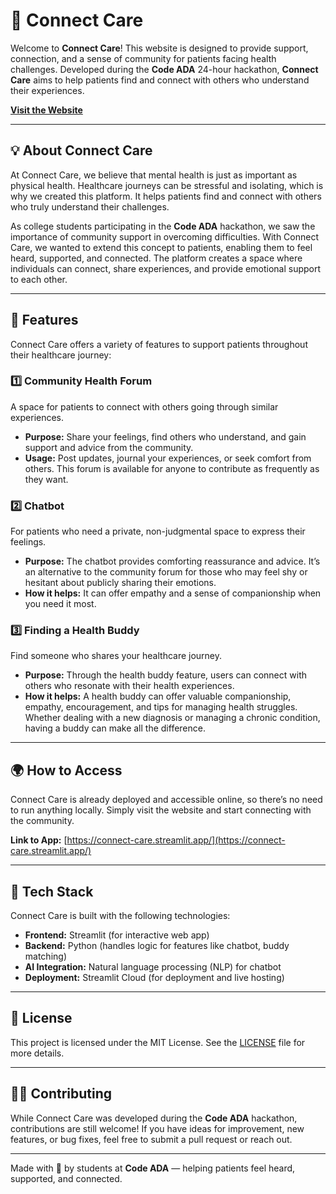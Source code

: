 # 🌟 Connect Care

Welcome to **Connect Care**! This website is designed to provide support, connection, and a sense of community for patients facing health challenges. Developed during the **Code ADA** 24-hour hackathon, **Connect Care** aims to help patients find and connect with others who understand their experiences.

**[Visit the Website](https://connect-care.streamlit.app/)**

---

## 💡 About Connect Care

At Connect Care, we believe that mental health is just as important as physical health. Healthcare journeys can be stressful and isolating, which is why we created this platform. It helps patients find and connect with others who truly understand their challenges.

As college students participating in the **Code ADA** hackathon, we saw the importance of community support in overcoming difficulties. With Connect Care, we wanted to extend this concept to patients, enabling them to feel heard, supported, and connected. The platform creates a space where individuals can connect, share experiences, and provide emotional support to each other.

---

## 🚀 Features

Connect Care offers a variety of features to support patients throughout their healthcare journey:

### 1️⃣ Community Health Forum

A space for patients to connect with others going through similar experiences.  
- **Purpose:** Share your feelings, find others who understand, and gain support and advice from the community.  
- **Usage:** Post updates, journal your experiences, or seek comfort from others. This forum is available for anyone to contribute as frequently as they want.

### 2️⃣ Chatbot

For patients who need a private, non-judgmental space to express their feelings.  
- **Purpose:** The chatbot provides comforting reassurance and advice. It’s an alternative to the community forum for those who may feel shy or hesitant about publicly sharing their emotions.  
- **How it helps:** It can offer empathy and a sense of companionship when you need it most.

### 3️⃣ Finding a Health Buddy

Find someone who shares your healthcare journey.  
- **Purpose:** Through the health buddy feature, users can connect with others who resonate with their health experiences.  
- **How it helps:** A health buddy can offer valuable companionship, empathy, encouragement, and tips for managing health struggles. Whether dealing with a new diagnosis or managing a chronic condition, having a buddy can make all the difference.

---

## 🌍 How to Access

Connect Care is already deployed and accessible online, so there’s no need to run anything locally. Simply visit the website and start connecting with the community.

**Link to App:** [https://connect-care.streamlit.app/](https://connect-care.streamlit.app/)

---

## 🧩 Tech Stack

Connect Care is built with the following technologies:

- **Frontend:** Streamlit (for interactive web app)
- **Backend:** Python (handles logic for features like chatbot, buddy matching)
- **AI Integration:** Natural language processing (NLP) for chatbot
- **Deployment:** Streamlit Cloud (for deployment and live hosting)

---

## 📜 License

This project is licensed under the MIT License. See the [LICENSE](LICENSE) file for more details.

---

## 👨‍💻 Contributing

While Connect Care was developed during the **Code ADA** hackathon, contributions are still welcome! If you have ideas for improvement, new features, or bug fixes, feel free to submit a pull request or reach out.

---

Made with 💙 by students at **Code ADA** — helping patients feel heard, supported, and connected.
